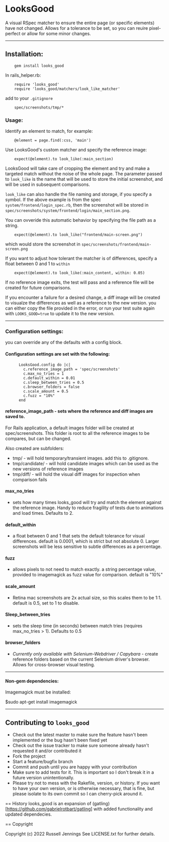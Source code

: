 # LooksGood

A visual RSpec matcher to ensure the entire page (or specific elements) have not changed. Allows for a tolerance to be set, so you can reuire pixel-perfect or allow for some minor changes. 

-------------------------------------

## Installation:

        gem install looks_good

In rails_helper.rb:

        require 'looks_good'
        require 'looks_good/matchers/look_like_matcher'

add to your `.gitignore`

        spec/screenshots/tmp/*

### Usage:

Identify an element to match, for example:

        @element = page.find(:css, 'main')

Use LooksGood's custom matcher and specify the reference image:
        
        expect(@element).to look_like(:main_section)

LooksGood will take care of cropping the element and try and make a targeted match without the noise of the whole page. 
The parameter passed to `look_like` is the name that will be used to store the initial screenshot, and will be used in subsequent comparisons. 

`look_like` can also handle the file naming and storage, if you specify a symbol. If the above example is from the spec `system/frontend/login_spec.rb`, then the screenshot will be stored in `spec/screenshots/system/frontend/login/main_section.png`. 

You can ovveride this automatic behavior by specifying the file path as a string. 

        expect(@element).to look_like("frontend/main-screen.png")

which would store the screenshot in `spec/screenshots/frontend/main-screen.png`

If you want to adjust how tolerant the matcher is of differences, specify a float between 0 and 1 to `within`

        expect(@element).to look_like(:main_content, within: 0.05)

If no reference image exits, the test will pass and a reference file will be created for future comparisons.

If you encounter a failure for a desired change, a diff image will be created to visualze the differences as well as a reference to the new version. 
you can either copy the file provided in the error, or run your test suite again with `LOOKS_GOOD=true` to update it to the new version. 


-------------------------------------

### Configuration settings:

you can override any of the defaults with a config block. 

#### Configuration settings are set with the following:

          LooksGood.config do |c|
            c.reference_image_path = 'spec/screenshots'
            c.max_no_tries = 1
            c.default_within = 0.01
            c.sleep_between_tries = 0.5
            c.browser_folders = false
            c.scale_amount = 0.5
            c.fuzz = "10%"
          end


#### reference_image_path - sets where the reference and diff images are saved to.

For Rails application, a default images folder will be created at spec/screenshots. This folder is root to all the reference
images to be compares, but can be changed. 

Also created are subfolders:
- tmp/ - will hold temporary/transient images. add this to .gitignore. 
- tmp/candidate/  - will hold candidate images which can be used as the new versions of reference images
- tmp/diff/ - will hold the visual diff images for inspection when comparison fails

#### max_no_tries 
- sets how many times looks_good will try and match the element against the reference image. Handy to reduce fragility of tests due to animations and load times. Defaults to 2.

#### default_within
- a float between 0 and 1 that sets the default tolerance for visual differences. default is 0.0001, which is strict but not absolute 0. Larger screenshots will be less sensitive to subtle differences as a percentage. 

#### fuzz
- allows pixels to not need to match exactly. a string percentage value, provided to imagemagick as fuzz value for comparison. default is "10%"

#### scale_amount
- Retina mac screenshots are 2x actual size, so this scales them to be 1:1. default is 0.5, set to 1 to disable. 

#### Sleep_between_tries 
- sets the sleep time (in seconds) between match tries (requires max_no_tries > 1). Defaults to 0.5

#### browser_folders 
- *Currently only available with Selenium-Webdriver / Capybara* - create reference folders based on the current Selenium driver's browser. Allows for cross-browser visual testing.


-------------------------------------

#### Non-gem dependencies:

Imagemagick must be installed:

  $sudo apt-get install imagemagick

-------------------------------------


## Contributing to `looks_good`

* Check out the latest master to make sure the feature hasn't been implemented or the bug hasn't been fixed yet
* Check out the issue tracker to make sure someone already hasn't requested it and/or contributed it
* Fork the project
* Start a feature/bugfix branch
* Commit and push until you are happy with your contribution
* Make sure to add tests for it. This is important so I don't break it in a future version unintentionally.
* Please try not to mess with the Rakefile, version, or history. If you want to have your own version, or is otherwise necessary, that is fine, but please isolate to its own commit so I can cherry-pick around it.

== History
looks_good is an expansion of (gatling)[https://github.com/gabrielrotbart/gatling] with added functionality and updated dependecies.

== Copyright

Copyright (c) 2022 Russell Jennings See LICENSE.txt for
further details.

